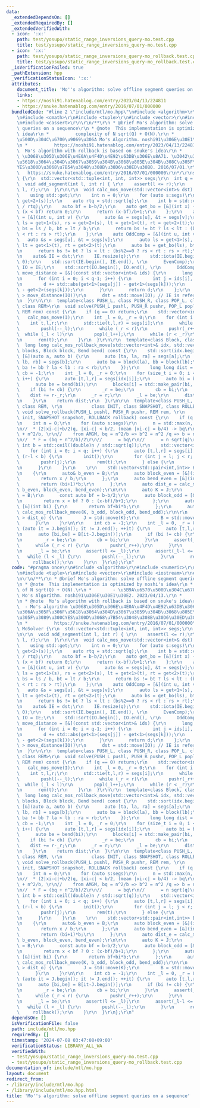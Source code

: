 ```yaml
---
data:
  _extendedDependsOn: []
  _extendedRequiredBy: []
  _extendedVerifiedWith:
  - icon: ':x:'
    path: test/yosupo/static_range_inversions_query-mo.test.cpp
    title: test/yosupo/static_range_inversions_query-mo.test.cpp
  - icon: ':x:'
    path: test/yosupo/static_range_inversions_query-mo_rollback.test.cpp
    title: test/yosupo/static_range_inversions_query-mo_rollback.test.cpp
  _isVerificationFailed: true
  _pathExtension: hpp
  _verificationStatusIcon: ':x:'
  attributes:
    document_title: 'Mo''s algorithm: solve offline segment queries on a sequence'
    links:
    - https://noshi91.hatenablog.com/entry/2023/04/13/224811
    - https://snuke.hatenablog.com/entry/2016/07/01/000000
  bundledCode: "#line 2 \"include/mtl/mo.hpp\"\n#include <algorithm>\r\n#include <numeric>\r\
    \n#include <cmath>\r\n#include <tuple>\r\n#include <vector>\r\n#include <iostream>\r\
    \n#include <cassert>\r\n\r\n/**\r\n * @brief Mo's algorithm: solve offline segment\
    \ queries on a sequence\r\n * @note  This implementation is optimized by noshi's\
    \ idea\r\n *          complexity of N sqrt(Q) + O(N).\r\n *        - \u5B9A\u6570\
    \u500D\u304C\u6700\u9069\u306A Mo's Algorithm. noshi91\u306E\u30E1\u30E2. 2023/04/13.\r\
    \n *          https://noshi91.hatenablog.com/entry/2023/04/13/224811\r\n * @note\
    \  Mo's algorithm with rollback is based on snuke's idea\r\n *        - Mo's algorithm\
    \ \u3068\u305D\u306E\u4E0A\u4F4D\u4E92\u63DB\u306E\u8A71. \u3042\u306A\u305F\u306F\
    \u5618\u3064\u304D\u3067\u3059\u304B\u3068\u805E\u304B\u308C\u305F\u3089\u300C\
    YES\u300D\u3068\u7B54\u3048\u308B\u30D6\u30ED\u30B0. 2016/07/01.\r\n *       \
    \   https://snuke.hatenablog.com/entry/2016/07/01/000000\r\n*/\r\nstruct MoSolver\
    \ {\r\n  std::vector<std::tuple<int, int, int>> segs;\r\n  int q = 0;\r\n\r\n\
    \  void add_segment(int l, int r) { \r\n    assert(l <= r);\r\n    segs.emplace_back(q++,\
    \ l, r);\r\n  }\r\n\r\n  void calc_mos_move(std::vector<int>& dst) const {\r\n\
    \    using std::get;\r\n    int n = 0;\r\n    for (auto s:segs)\r\n      n = std::max(n,\
    \ get<2>(s));\r\n    auto rtq = std::sqrt(q);\r\n    int b = std::ceil((double)n\
    \ / rtq);\r\n    auto bf = b-b/2;\r\n    auto get_bo = [&](int x) {\r\n      if\
    \ (x < bf) return 0;\r\n      return (x-bf)/b+1;\r\n    };\r\n    auto EvenComp\
    \ = [&](int u, int v) {\r\n      auto &s = segs[u], &t = segs[v];\r\n      auto\
    \ ls = get<1>(s), rs = get<2>(s), lt = get<1>(t), rt = get<2>(t);\r\n      auto\
    \ bs = ls / b, bt = lt / b;\r\n      return bs != bt ? ls < lt : (bs%2==0 ? rs\
    \ < rt : rs > rt);\r\n    };\r\n    auto OddComp = [&](int u, int v) {\r\n   \
    \   auto &s = segs[u], &t = segs[v];\r\n      auto ls = get<1>(s), rs = get<2>(s),\
    \ lt = get<1>(t), rt = get<2>(t);\r\n      auto bs = get_bo(ls), bt = get_bo(lt);\r\
    \n      return bs != bt ? ls < lt : (bs%2==0 ? rs < rt : rs > rt);\r\n    };\r\
    \n    auto& IE = dst;\r\n    IE.resize(q);\r\n    std::iota(IE.begin(), IE.end(),\
    \ 0);\r\n    std::sort(IE.begin(), IE.end(), \r\n      EvenComp);\r\n    auto\
    \ IO = IE;\r\n    std::sort(IO.begin(), IO.end(), \r\n      OddComp);\r\n    auto\
    \ move_distance = [&](const std::vector<int>& ids) {\r\n      long long d = 0;\r\
    \n      for (int i = 0; i < q-1; i++) {\r\n        int j = ids[i], k = ids[i+1];\r\
    \n        d += std::abs(get<1>(segs[j]) - get<1>(segs[k]));\r\n        d += std::abs(get<2>(segs[j])\
    \ - get<2>(segs[k]));\r\n      }\r\n      return d;\r\n    };\r\n    if (move_distance(IE)\
    \ > move_distance(IO))\r\n      dst = std::move(IO); // IE is reference of dst\r\
    \n  }\r\n\r\n  template<class PUSH_L, class PUSH_R, class POP_L, class POP_R,\
    \ class REM>\r\n  void solve(PUSH_L pushl, PUSH_R pushr, POP_L popl, POP_R popr,\
    \ REM rem) const {\r\n    if (q == 0) return;\r\n    std::vector<int> I;\r\n \
    \   calc_mos_move(I);\r\n    int _l = 0, _r = 0;\r\n    for (int i:I) {\r\n  \
    \    int t,l,r;\r\n      std::tie(t,l,r) = segs[i];\r\n      while (l < _l)\r\n\
    \        pushl(--_l);\r\n      while (_r < r)\r\n        pushr(_r++);\r\n    \
    \  while (_l < l)\r\n        popl(_l++);\r\n      while (r < _r)\r\n        popr(--_r);\r\
    \n      rem(t);\r\n    }\r\n  }\r\n\r\n  template<class Block, class Bend>\r\n\
    \  long long calc_mos_rollback_move(std::vector<int>& idx, std::vector<std::pair<int,int>>&\
    \ blocks, Block block, Bend bend) const {\r\n    std::sort(idx.begin(), idx.end(),\
    \ [&](auto a, auto b) {\r\n      auto [ta, la, ra] = segs[a];\r\n      auto [tb,\
    \ lb, rb] = segs[b];\r\n      auto ba = block(la), bb = block(lb);\r\n      return\
    \ ba != bb ? la < lb : ra < rb;\r\n    });\r\n    long long dist = 0;\r\n    int\
    \ cb = -1;\r\n    int _l = 0, _r = 0;\r\n    for (size_t i = 0; i < idx.size();\
    \ i++) {\r\n      auto [t,l,r] = segs[idx[i]];\r\n      auto bi = block(l);\r\n\
    \      auto be = bend(bi);\r\n      blocks[i] = std::make_pair(bi, be);\r\n  \
    \    if (bi != cb) {\r\n        _r = be;\r\n        cb = bi;\r\n      }\r\n  \
    \    dist += r-_r;\r\n      _r = r;\r\n      _l = be;\r\n      dist += _l-l;\r\
    \n    }\r\n    return dist;\r\n  }\r\n\r\n  template<class PUSH_L, class PUSH_R,\
    \ class REM, \r\n           class INIT, class SNAPSHOT, class ROLLBACK> \r\n \
    \ void solve_rollback(PUSH_L pushl, PUSH_R pushr, REM rem, \r\n             INIT\
    \ init, SNAPSHOT snapshot, ROLLBACK rollback) const {\r\n    if (q == 0) return;\r\
    \n    int n = 0;\r\n    for (auto s:segs)\r\n      n = std::max(n, std::get<2>(s));\r\
    \n//  * (2|xi-c|+b/2)q, |xi-c| < b/2, (mean |xi-c| = b/4) -> bq\r\n//  * min bq\
    \ + n^2/b, \r\n//    from AMGM, bq = n^2/b => b^2 = n^2 /q => b = n / sqrt(q)\r\
    \n//  * F = (bq + n^2/b)/2\r\n//      = bq\r\n//      = n sqrt(q)\r\n    const\
    \ int b = std::ceil((double)n / std::sqrt(q));\r\n    std::vector<int> J;\r\n\
    \    for (int i = 0; i < q; i++) {\r\n      auto [t,l,r] = segs[i];\r\n      if\
    \ (r-l < b) {\r\n        init();\r\n        for (int j = l; j < r; j++)\r\n  \
    \        pushr(j);\r\n        rem(t);\r\n      } else {\r\n        J.push_back(i);\r\
    \n      }\r\n    }\r\n    \r\n    std::vector<std::pair<int,int>> B(J.size());\r\
    \n    {\r\n      auto& b_even = B;\r\n      auto block_even = [&](int x) {\r\n\
    \        return x / b;\r\n      };\r\n      auto bend_even = [&](int bi) {\r\n\
    \        return (bi+1)*b;\r\n      };\r\n      auto dist_e = calc_mos_rollback_move(J,\
    \ b_even, block_even, bend_even);\r\n\r\n      auto K = J;\r\n      auto b_odd\
    \ = B;\r\n      const auto bf = b-b/2;\r\n      auto block_odd = [&](int x) {\r\
    \n        return x < bf ? 0 : (x-bf)/b+1;\r\n      };\r\n      auto bend_odd =\
    \ [&](int bi) {\r\n        return bf+bi*b;\r\n      };\r\n      auto dist_o =\
    \ calc_mos_rollback_move(K, b_odd, block_odd, bend_odd);\r\n\r\n      if (dist_e\
    \ > dist_o) {\r\n        J = std::move(K);\r\n        B = std::move(b_odd);\r\n\
    \      }\r\n    }\r\n\r\n    int cb = -1;\r\n    int _l = 0, _r = 0;\r\n    for\
    \ (auto it = J.begin(); it != J.end(); ++it) {\r\n      auto [t,l,r] = segs[*it];\r\
    \n      auto [bi,be] = B[it-J.begin()];\r\n      if (bi != cb) {\r\n        init();\r\
    \n        _r = be;\r\n        cb = bi;\r\n      }\r\n      assert(_r <= r);\r\n\
    \      while (_r < r) {\r\n        pushr(_r++);\r\n      }\r\n      snapshot();\r\
    \n      _l = be;\r\n      assert(l <= _l);\r\n      assert(_l-l <= b);\r\n   \
    \   while (l < _l) {\r\n        pushl(--_l);\r\n      }\r\n      rem(t);\r\n \
    \     rollback();\r\n    }\r\n  }\r\n};\r\n"
  code: "#pragma once\r\n#include <algorithm>\r\n#include <numeric>\r\n#include <cmath>\r\
    \n#include <tuple>\r\n#include <vector>\r\n#include <iostream>\r\n#include <cassert>\r\
    \n\r\n/**\r\n * @brief Mo's algorithm: solve offline segment queries on a sequence\r\
    \n * @note  This implementation is optimized by noshi's idea\r\n *          complexity\
    \ of N sqrt(Q) + O(N).\r\n *        - \u5B9A\u6570\u500D\u304C\u6700\u9069\u306A\
    \ Mo's Algorithm. noshi91\u306E\u30E1\u30E2. 2023/04/13.\r\n *          https://noshi91.hatenablog.com/entry/2023/04/13/224811\r\
    \n * @note  Mo's algorithm with rollback is based on snuke's idea\r\n *      \
    \  - Mo's algorithm \u3068\u305D\u306E\u4E0A\u4F4D\u4E92\u63DB\u306E\u8A71. \u3042\
    \u306A\u305F\u306F\u5618\u3064\u304D\u3067\u3059\u304B\u3068\u805E\u304B\u308C\
    \u305F\u3089\u300CYES\u300D\u3068\u7B54\u3048\u308B\u30D6\u30ED\u30B0. 2016/07/01.\r\
    \n *          https://snuke.hatenablog.com/entry/2016/07/01/000000\r\n*/\r\nstruct\
    \ MoSolver {\r\n  std::vector<std::tuple<int, int, int>> segs;\r\n  int q = 0;\r\
    \n\r\n  void add_segment(int l, int r) { \r\n    assert(l <= r);\r\n    segs.emplace_back(q++,\
    \ l, r);\r\n  }\r\n\r\n  void calc_mos_move(std::vector<int>& dst) const {\r\n\
    \    using std::get;\r\n    int n = 0;\r\n    for (auto s:segs)\r\n      n = std::max(n,\
    \ get<2>(s));\r\n    auto rtq = std::sqrt(q);\r\n    int b = std::ceil((double)n\
    \ / rtq);\r\n    auto bf = b-b/2;\r\n    auto get_bo = [&](int x) {\r\n      if\
    \ (x < bf) return 0;\r\n      return (x-bf)/b+1;\r\n    };\r\n    auto EvenComp\
    \ = [&](int u, int v) {\r\n      auto &s = segs[u], &t = segs[v];\r\n      auto\
    \ ls = get<1>(s), rs = get<2>(s), lt = get<1>(t), rt = get<2>(t);\r\n      auto\
    \ bs = ls / b, bt = lt / b;\r\n      return bs != bt ? ls < lt : (bs%2==0 ? rs\
    \ < rt : rs > rt);\r\n    };\r\n    auto OddComp = [&](int u, int v) {\r\n   \
    \   auto &s = segs[u], &t = segs[v];\r\n      auto ls = get<1>(s), rs = get<2>(s),\
    \ lt = get<1>(t), rt = get<2>(t);\r\n      auto bs = get_bo(ls), bt = get_bo(lt);\r\
    \n      return bs != bt ? ls < lt : (bs%2==0 ? rs < rt : rs > rt);\r\n    };\r\
    \n    auto& IE = dst;\r\n    IE.resize(q);\r\n    std::iota(IE.begin(), IE.end(),\
    \ 0);\r\n    std::sort(IE.begin(), IE.end(), \r\n      EvenComp);\r\n    auto\
    \ IO = IE;\r\n    std::sort(IO.begin(), IO.end(), \r\n      OddComp);\r\n    auto\
    \ move_distance = [&](const std::vector<int>& ids) {\r\n      long long d = 0;\r\
    \n      for (int i = 0; i < q-1; i++) {\r\n        int j = ids[i], k = ids[i+1];\r\
    \n        d += std::abs(get<1>(segs[j]) - get<1>(segs[k]));\r\n        d += std::abs(get<2>(segs[j])\
    \ - get<2>(segs[k]));\r\n      }\r\n      return d;\r\n    };\r\n    if (move_distance(IE)\
    \ > move_distance(IO))\r\n      dst = std::move(IO); // IE is reference of dst\r\
    \n  }\r\n\r\n  template<class PUSH_L, class PUSH_R, class POP_L, class POP_R,\
    \ class REM>\r\n  void solve(PUSH_L pushl, PUSH_R pushr, POP_L popl, POP_R popr,\
    \ REM rem) const {\r\n    if (q == 0) return;\r\n    std::vector<int> I;\r\n \
    \   calc_mos_move(I);\r\n    int _l = 0, _r = 0;\r\n    for (int i:I) {\r\n  \
    \    int t,l,r;\r\n      std::tie(t,l,r) = segs[i];\r\n      while (l < _l)\r\n\
    \        pushl(--_l);\r\n      while (_r < r)\r\n        pushr(_r++);\r\n    \
    \  while (_l < l)\r\n        popl(_l++);\r\n      while (r < _r)\r\n        popr(--_r);\r\
    \n      rem(t);\r\n    }\r\n  }\r\n\r\n  template<class Block, class Bend>\r\n\
    \  long long calc_mos_rollback_move(std::vector<int>& idx, std::vector<std::pair<int,int>>&\
    \ blocks, Block block, Bend bend) const {\r\n    std::sort(idx.begin(), idx.end(),\
    \ [&](auto a, auto b) {\r\n      auto [ta, la, ra] = segs[a];\r\n      auto [tb,\
    \ lb, rb] = segs[b];\r\n      auto ba = block(la), bb = block(lb);\r\n      return\
    \ ba != bb ? la < lb : ra < rb;\r\n    });\r\n    long long dist = 0;\r\n    int\
    \ cb = -1;\r\n    int _l = 0, _r = 0;\r\n    for (size_t i = 0; i < idx.size();\
    \ i++) {\r\n      auto [t,l,r] = segs[idx[i]];\r\n      auto bi = block(l);\r\n\
    \      auto be = bend(bi);\r\n      blocks[i] = std::make_pair(bi, be);\r\n  \
    \    if (bi != cb) {\r\n        _r = be;\r\n        cb = bi;\r\n      }\r\n  \
    \    dist += r-_r;\r\n      _r = r;\r\n      _l = be;\r\n      dist += _l-l;\r\
    \n    }\r\n    return dist;\r\n  }\r\n\r\n  template<class PUSH_L, class PUSH_R,\
    \ class REM, \r\n           class INIT, class SNAPSHOT, class ROLLBACK> \r\n \
    \ void solve_rollback(PUSH_L pushl, PUSH_R pushr, REM rem, \r\n             INIT\
    \ init, SNAPSHOT snapshot, ROLLBACK rollback) const {\r\n    if (q == 0) return;\r\
    \n    int n = 0;\r\n    for (auto s:segs)\r\n      n = std::max(n, std::get<2>(s));\r\
    \n//  * (2|xi-c|+b/2)q, |xi-c| < b/2, (mean |xi-c| = b/4) -> bq\r\n//  * min bq\
    \ + n^2/b, \r\n//    from AMGM, bq = n^2/b => b^2 = n^2 /q => b = n / sqrt(q)\r\
    \n//  * F = (bq + n^2/b)/2\r\n//      = bq\r\n//      = n sqrt(q)\r\n    const\
    \ int b = std::ceil((double)n / std::sqrt(q));\r\n    std::vector<int> J;\r\n\
    \    for (int i = 0; i < q; i++) {\r\n      auto [t,l,r] = segs[i];\r\n      if\
    \ (r-l < b) {\r\n        init();\r\n        for (int j = l; j < r; j++)\r\n  \
    \        pushr(j);\r\n        rem(t);\r\n      } else {\r\n        J.push_back(i);\r\
    \n      }\r\n    }\r\n    \r\n    std::vector<std::pair<int,int>> B(J.size());\r\
    \n    {\r\n      auto& b_even = B;\r\n      auto block_even = [&](int x) {\r\n\
    \        return x / b;\r\n      };\r\n      auto bend_even = [&](int bi) {\r\n\
    \        return (bi+1)*b;\r\n      };\r\n      auto dist_e = calc_mos_rollback_move(J,\
    \ b_even, block_even, bend_even);\r\n\r\n      auto K = J;\r\n      auto b_odd\
    \ = B;\r\n      const auto bf = b-b/2;\r\n      auto block_odd = [&](int x) {\r\
    \n        return x < bf ? 0 : (x-bf)/b+1;\r\n      };\r\n      auto bend_odd =\
    \ [&](int bi) {\r\n        return bf+bi*b;\r\n      };\r\n      auto dist_o =\
    \ calc_mos_rollback_move(K, b_odd, block_odd, bend_odd);\r\n\r\n      if (dist_e\
    \ > dist_o) {\r\n        J = std::move(K);\r\n        B = std::move(b_odd);\r\n\
    \      }\r\n    }\r\n\r\n    int cb = -1;\r\n    int _l = 0, _r = 0;\r\n    for\
    \ (auto it = J.begin(); it != J.end(); ++it) {\r\n      auto [t,l,r] = segs[*it];\r\
    \n      auto [bi,be] = B[it-J.begin()];\r\n      if (bi != cb) {\r\n        init();\r\
    \n        _r = be;\r\n        cb = bi;\r\n      }\r\n      assert(_r <= r);\r\n\
    \      while (_r < r) {\r\n        pushr(_r++);\r\n      }\r\n      snapshot();\r\
    \n      _l = be;\r\n      assert(l <= _l);\r\n      assert(_l-l <= b);\r\n   \
    \   while (l < _l) {\r\n        pushl(--_l);\r\n      }\r\n      rem(t);\r\n \
    \     rollback();\r\n    }\r\n  }\r\n};\r\n"
  dependsOn: []
  isVerificationFile: false
  path: include/mtl/mo.hpp
  requiredBy: []
  timestamp: '2024-07-08 03:47:08+09:00'
  verificationStatus: LIBRARY_ALL_WA
  verifiedWith:
  - test/yosupo/static_range_inversions_query-mo.test.cpp
  - test/yosupo/static_range_inversions_query-mo_rollback.test.cpp
documentation_of: include/mtl/mo.hpp
layout: document
redirect_from:
- /library/include/mtl/mo.hpp
- /library/include/mtl/mo.hpp.html
title: 'Mo''s algorithm: solve offline segment queries on a sequence'
---
```


